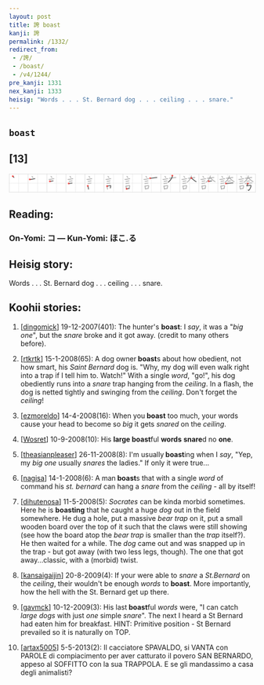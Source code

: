 ```yaml
---
layout: post
title: 誇 boast
kanji: 誇
permalink: /1332/
redirect_from:
 - /誇/
 - /boast/
 - /v4/1244/
pre_kanji: 1331
nex_kanji: 1333
heisig: "Words . . . St. Bernard dog . . . ceiling . . . snare."
---
```


## `boast`

## [13]

<div class="stroke"><img src="../images/E8AA87.png" /></div>

## Reading:

### On-Yomi: コ &mdash; Kun-Yomi: ほこ.る

## Heisig story:

Words . . . St. Bernard dog . . . ceiling . . . snare.

## Koohii stories:

1) [<a href="http://kanji.koohii.com/profile/dingomick">dingomick</a>] 19-12-2007(401): The hunter&#039;s <strong>boast</strong>: I <em>say</em>, it was a &quot;<em>big</em> <em>one</em>&quot;, but the <em>snare</em> broke and it got away. (credit to many others before).

2) [<a href="http://kanji.koohii.com/profile/rtkrtk">rtkrtk</a>] 15-1-2008(65): A dog owner<strong> boast</strong>s about how obedient, not how smart, his <em>Saint Bernard</em> dog is. &quot;Why, my dog will even walk right into a trap if I tell him to. Watch!&quot; With a single <em>word</em>, &quot;go!&quot;, his dog obediently runs into a <em>snare</em> trap hanging from the <em>ceiling</em>. In a flash, the dog is netted tightly and swinging from the <em>ceiling</em>. Don&#039;t forget the <em>ceiling</em>!

3) [<a href="http://kanji.koohii.com/profile/ezmoreldo">ezmoreldo</a>] 14-4-2008(16): When you<strong> boast</strong> too much, your words cause your head to become so <em>big</em> it gets <em>snared</em> on the <em>ceiling</em>.

4) [<a href="http://kanji.koohii.com/profile/Wosret">Wosret</a>] 10-9-2008(10): His <strong>large</strong><strong> boast</strong>ful <strong>words</strong> <strong>snare</strong>d no <strong>one</strong>.

5) [<a href="http://kanji.koohii.com/profile/theasianpleaser">theasianpleaser</a>] 26-11-2008(8): I&#039;m usually<strong> boast</strong>ing when I <em>say</em>, &quot;Yep, my <em>big one</em> usually <em>snares</em> the ladies.&quot; If only it were true...

6) [<a href="http://kanji.koohii.com/profile/nagisa">nagisa</a>] 14-1-2008(6): A man<strong> boast</strong>s that with a single <em>word</em> of command his <em>st. bernard</em> can hang a <em>snare</em> from the <em>ceiling</em> - all by itself!

7) [<a href="http://kanji.koohii.com/profile/dihutenosa">dihutenosa</a>] 11-5-2008(5): <em>Socrates</em> can be kinda morbid sometimes. Here he is <strong>boasting</strong> that he caught a huge <em>dog</em> out in the field somewhere. He dug a hole, put a massive <em>bear trap</em> on it, put a small wooden board over the top of it such that the claws were still showing (see how the board atop the <em>bear trap</em> is smaller than the <em>trap</em> itself?). He then waited for a while. The <em>dog</em> came out and was snapped up in the trap - but got away (with two less legs, though). The one that got away...classic, with a (morbid) twist.

8) [<a href="http://kanji.koohii.com/profile/kansaigaijin">kansaigaijin</a>] 20-8-2009(4): If your were able to <em>snare</em> a <em>St.Bernard</em> on the <em>ceiling</em>, their wouldn&#039;t be enough <em>words</em> to <strong>boast</strong>. More importantly, how the hell with the St. Bernard get up there.

9) [<a href="http://kanji.koohii.com/profile/gavmck">gavmck</a>] 10-12-2009(3): His last<strong> boast</strong>ful <em>words</em> were, &quot;I can catch <em>large dogs</em> with just <em>one</em> simple <em>snare</em>&quot;. The next I heard a St Bernard had eaten him for breakfast. HINT: Primitive position - St Bernard prevailed so it is naturally on TOP.

10) [<a href="http://kanji.koohii.com/profile/artax5005">artax5005</a>] 5-5-2013(2): Il cacciatore SPAVALDO, si VANTA con PAROLE di compiacimento per aver catturato il povero SAN BERNARDO, appeso al SOFFITTO con la sua TRAPPOLA. E se gli mandassimo a casa degli animalisti?
